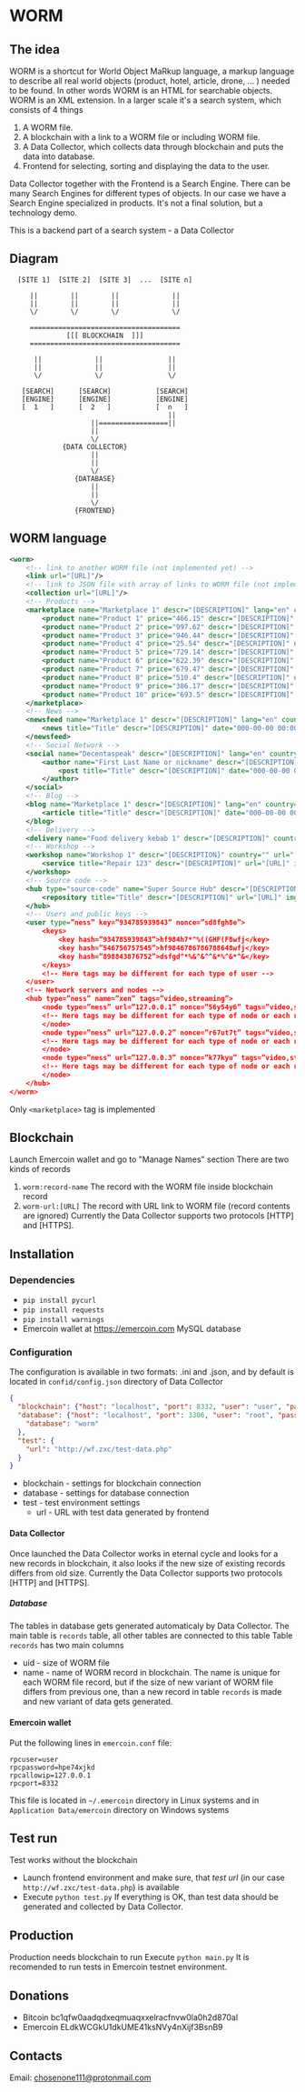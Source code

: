 # WORM
## The idea
WORM is a shortcut for World Object MaRkup language, a markup language to describe all real world objects (product, hotel, article, drone, ... ) needed to be found.
In other words WORM is an HTML for searchable objects.
WORM is an XML extension.
In a larger scale it's a search system, which consists of 4 things
1. A WORM file.
2. A blockchain with a link to a WORM file or including WORM file.
3. A Data Collector, which collects data through blockchain and puts the data into database.
4. Frontend for selecting, sorting and displaying the data to the user.

Data Collector together with the Frontend is a Search Engine.
There can be many Search Engines for different types of objects.
In our case we have a Search Engine specialized in products.
It's not a final solution, but a technology demo.

This is a backend part of a search system - a Data Collector
## Diagram
```
  [SITE 1]  [SITE 2]  [SITE 3]  ...  [SITE n]
  
     ||        ||        ||             ||
     ||        ||        ||             ||
     \/        \/        \/             \/
     
     =====================================
              [[[ BLOCKCHAIN  ]]]
     =====================================
  
      ||             ||                ||
      ||             ||                ||
      \/             \/                \/
     
   [SEARCH]      [SEARCH]           [SEARCH]
   [ENGINE]      [ENGINE]           [ENGINE]
   [  1   ]      [  2   ]           [  n   ]
                                       ||
                    ||=================||
                    ||      
                    \/                                 
             {DATA COLLECTOR}
                    ||
                    ||
                    \/      
                {DATABASE}
                    ||
                    ||
                    \/
                {FRONTEND}    
```
## WORM language
```xml
<worm>
    <!-- link to another WORM file (not implemented yet) -->
    <link url="[URL]"/>
    <!-- link to JSON file with array of links to WORM file (not implemented yet) -->
    <collection url="[URL]"/>
    <!-- Products -->
    <marketplace name="Marketplace 1" descr="[DESCRIPTION]" lang="en" country="" url="[URL]" img="[IMAGE-URL]">
        <product name="Product 1" price="466.15" descr="[DESCRIPTION]" url="[URL]" img="[IMAGE-URL]" tags="tag3,Subtag333,SSR"/>
        <product name="Product 2" price="997.62" descr="[DESCRIPTION]" url="[URL]" img="[IMAGE-URL]" tags="tag3,Subtag33,SSQ"/>
        <product name="Product 3" price="946.44" descr="[DESCRIPTION]" url="[URL]" img="[IMAGE-URL]" tags="tag5,Subtag555,SSMMM"/>
        <product name="Product 4" price="25.54" descr="[DESCRIPTION]" url="[URL]" img="[IMAGE-URL]" tags="tag4,Subtag444,Subtag444"/>
        <product name="Product 5" price="729.14" descr="[DESCRIPTION]" url="[URL]" img="[IMAGE-URL]" tags="tag4,Subtag4444,SSB"/>
        <product name="Product 6" price="622.39" descr="[DESCRIPTION]" url="[URL]" img="[IMAGE-URL]" tags="tag1,Subtag1,SS3"/>
        <product name="Product 7" price="679.47" descr="[DESCRIPTION]" url="[URL]" img="[IMAGE-URL]" tags="tag1,Subtag3,SS13"/>
        <product name="Product 8" price="510.4" descr="[DESCRIPTION]" url="[URL]" img="[IMAGE-URL]" tags="tag2,Subtag22,SSA"/>
        <product name="Product 9" price="386.17" descr="[DESCRIPTION]" url="[URL]" img="[IMAGE-URL]" tags="tag4,Subtag444,SSC"/>
        <product name="Product 10" price="693.5" descr="[DESCRIPTION]" url="[URL]" img="[IMAGE-URL]" tags="tag4,Subtag4444,SSB"/>
    </marketplace>
    <!-- News -->
    <newsfeed name="Marketplace 1" descr="[DESCRIPTION]" lang="en" country="" url="[URL]" img="[IMAGE-URL]">
        <news title="Title" descr="[DESCRIPTION]" date="000-00-00 00:00" url="[URL]" img="[IMAGE-URL]" author="First Last Name" tags="tag1,tag2,tag3"/>
    </newsfeed>
    <!-- Social Network -->
    <social name="Decentaspeak" descr="[DESCRIPTION]" lang="en" country="" url="[URL]" img="[IMAGE-URL]">
        <author name="First Last Name or nickname" descr="[DESCRIPTION]" url="[URL]" img="[IMAGE-URL]" friends="Friend 1,Friend 2,Author 3" tags="tag1,tag2,tag3">
            <post title="Title" descr="[DESCRIPTION]" date="000-00-00 00:00" url="[URL]" img="[IMAGE-URL]" likes="666" tags="tag1,tag2,tag3"/>
        </author>
    </social>
    <!-- Blog -->
    <blog name="Marketplace 1" descr="[DESCRIPTION]" lang="en" country="" url="[URL]" img="[IMAGE-URL]">
        <article title="Title" descr="[DESCRIPTION]" date="000-00-00 00:00" url="[URL]" img="[IMAGE-URL]" author="First Last Name" tags="tag1,tag2,tag3"/>
    </blog>
    <!-- Delivery -->
    <delivery name="Food delivery kebab 1" descr="[DESCRIPTION]" country="" url="[URL]" img="[IMAGE-URL]" tags="tag1,tag2,tag3"/>
    <!-- Workshop -->
    <workshop name="Workshop 1" descr="[DESCRIPTION]" country="" url="[URL]" img="[IMAGE-URL]">
        <service title="Repair 123" descr="[DESCRIPTION]" url="[URL]" img="[IMAGE-URL]" tags="tag1,tag2,tag3"/>
    </workshop>
    <!-- Source code -->
    <hub type="source-code" name="Super Source Hub" descr="[DESCRIPTION]" url="[URL]" img="[IMAGE-URL]">
        <repository title="Title" descr="[DESCRIPTION]" url="[URL]" img="[IMAGE-URL]" author="First Last Name or nickname" lang="c++" tags="tag1,tag2,tag3"/>
    </hub>
    <!-- Users and public keys -->
  	<user type=”ness” key=”934785939843” nonce=”sd8fgh8e”>
		<keys>
			<key hash=”934785939843”>hf984h7*^%((GHF(F8wfj</key>
			<key hash=”546756757545”>hf9846786786788648wfj</key>
			<key hash=”898843876752”>dsfgd^*%&^&^^&*%^&*^&</key>
		</keys>
		<!-- Here tags may be different for each type of user -->
	</user>
    <!-- Network servers and nodes -->
  	<hub type=”ness” name=”xen” tags=”video,streaming”>
		<node type=”ness” url=”127.0.0.1” nonce=”56y54y6” tags=”video,streaming”>
		<!-- Here tags may be different for each type of node or each node -->
		</node>
		<node type=”ness” url=”127.0.0.2” nonce=”r67ut7t” tags=”video,streaming”>
		<!-- Here tags may be different for each type of node or each node -->
		</node>
		<node type=”ness” url=”127.0.0.3” nonce=”k77kyu” tags=”video,streaming”>
		<!-- Here tags may be different for each type of node or each node -->
		</node>
	</hub>
</worm>
```
Only `<marketplace>` tag is implemented
## Blockchain
Launch Emercoin wallet and go to "Manage Names" section
There are two kinds of records
1. `worm:record-name` The record with the WORM file inside blockchain record
2. `worm-url:[URL]`  The record with URL link to WORM file (record contents are ignored)
Currently the Data Collector supports two protocols [HTTP] and [HTTPS].
## Installation
### Dependencies
* `pip install pycurl`
* `pip install requests`
* `pip install warnings`
* Emercoin wallet at https://emercoin.com
MySQL database
### Configuration
The configuration is available in two formats: .ini and .json, and by default is located in `confid/config.json` directory of Data Collector
```json
{
  "blockchain": {"host": "localhost", "port": 8332, "user": "user", "password": "hpe74xjkd"},
  "database": {"host": "localhost", "port": 3306, "user": "root", "password": "root",
    "database": "worm"
  },
  "test": {
    "url": "http://wf.zxc/test-data.php"
  }
}
```
* blockchain - settings for blockchain connection
* database - settings for database connection
* test - test environment settings
  * url - URL with test data generated by frontend
#### Data Collector
Once launched the Data Collector works in eternal cycle and looks for a new records in blockchain, it also looks if the new size of existing records differs from old size.
Currently the Data Collector supports two protocols [HTTP] and [HTTPS].
##### Database
The tables in database gets generated automaticaly by Data Collector.
The main table is `records` table, all other tables are connected to this table
Table `records` has two main columns
* uid - size of WORM file
* name - name of WORM record in blockchain.
The name is unique for each WORM file record, but if the size of new variant of WORM file differs from previous one, than a new record in table `records` is made and new variant of data gets generated.
#### Emercoin wallet
Put the following lines in `emercoin.conf` file:
```
rpcuser=user
rpcpassword=hpe74xjkd
rpcallowip=127.0.0.1
rpcport=8332
```
This file is located in `~/.emercoin` directory in Linux systems and in `Application Data/emercoin` directory on Windows systems
## Test run
Test works without the blockchain
* Launch frontend environment and make sure, that *test url* (in our case `http://wf.zxc/test-data.php`)  is available
* Execute `python test.py`
If everything is OK, than test data should be generated and collected by Data Collector.
## Production
Production needs blockchain to run
Execute `python main.py`
It is recomended to run tests in Emercoin testnet environment.
## Donations
* Bitcoin bc1qfw0aadqdxeqmuaqxxelracfnvw0la0h2d870al
* Emercoin ELdkWCGkU1dkUME41ksNVy4nXijf3BsnB9
## Contacts
Email: chosenone111@protonmail.com